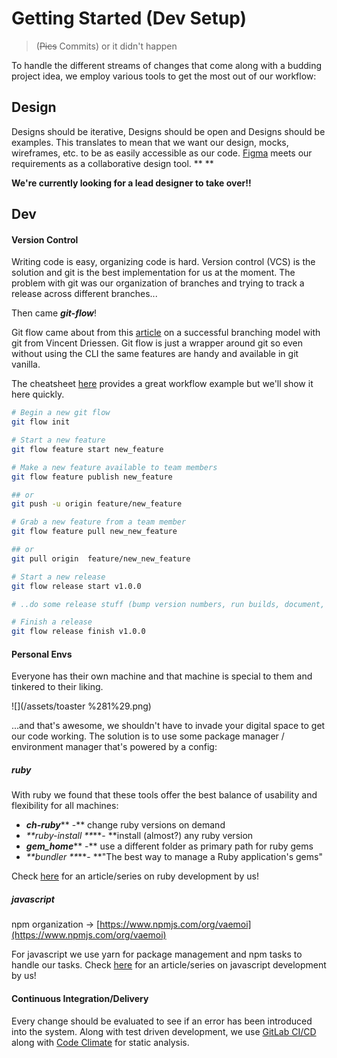 # Getting Started \(Dev Setup\)

> \(~~Pics~~ Commits\) or it didn't happen

To handle the different streams of changes that come along with a budding project idea, we employ various tools to get the most out of our workflow:

## Design

Designs should be iterative, Designs should be open and Designs should be examples. This translates to mean that we want our design, mocks, wireframes, etc. to be as easily accessible as our code. [Figma](https://figma.com) meets our requirements as a collaborative design tool. ** **

**We're currently looking for a lead designer to take over!!**

## Dev

#### Version Control

Writing code is easy, organizing code is hard. Version control \(VCS\) is the solution and git is the best implementation for us at the moment. The problem with git was our organization of branches and trying to track a release across different branches...

Then came _**git-flow**_!

Git flow came about from this [article](http://nvie.com/posts/a-successful-git-branching-model/) on a successful branching model with git from Vincent Driessen. Git flow is just a wrapper around git so even without using the CLI the same features are handy and available in git vanilla.

The cheatsheet [here](http://danielkummer.github.io/git-flow-cheatsheet/index.fr_FR.html) provides a great workflow example but we'll show it here quickly.

```bash
# Begin a new git flow
git flow init

# Start a new feature
git flow feature start new_feature

# Make a new feature available to team members
git flow feature publish new_feature

## or 
git push -u origin feature/new_feature

# Grab a new feature from a team member
git flow feature pull new_new_feature

## or
git pull origin  feature/new_new_feature

# Start a new release
git flow release start v1.0.0

# ..do some release stuff (bump version numbers, run builds, document, lint, etc)

# Finish a release
git flow release finish v1.0.0
```

#### Personal Envs

Everyone has their own machine and that machine is special to them and tinkered to their liking.

![](/assets/toaster %281%29.png)

...and that's awesome, we shouldn't have to invade your digital space to get our code working. The solution is to use some package manager / environment manager that's powered by a config:

##### ruby

With ruby we found that these tools offer the best balance of usability and flexibility for all machines:

* _**ch-ruby**_** -** change ruby versions on demand
* _**ruby-install **_**- **install \(almost?\) any ruby version
* _**gem\_home**_** -** use a different folder as primary path for ruby gems
* _**bundler **_**- **"The best way to manage a Ruby application's gems"

Check [here](https://medium.com/@vaemoi/developing-revit-a-graphql-powered-ruby-cli-dcbcbee2b9e5) for an article/series on ruby development by us!

##### javascript

npm organization -&gt; [https://www.npmjs.com/org/vaemoi](https://www.npmjs.com/org/vaemoi)

For javascript we use yarn for package management and npm tasks to handle our tasks. Check [here](https://medium.com/@vaemoi/writing-wver-a-the-engine-for-rev-part-i-2984f2991dad) for an article/series on javascript development by us!

#### Continuous Integration/Delivery

Every change should be evaluated to see if an error has been introduced into the system. Along with test driven development, we use [GitLab CI/CD](https://docs.gitlab.com/ee/ci/) along with [Code Climate](/codeclimate.com) for static analysis.

